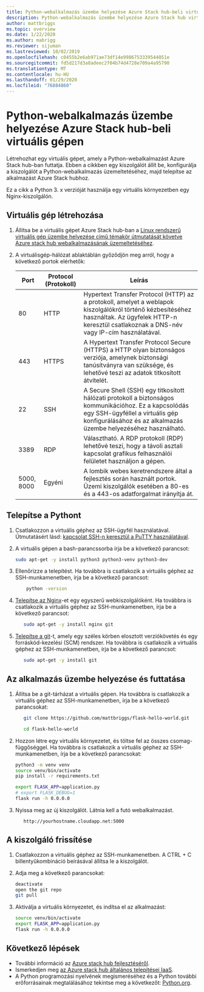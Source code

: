 ```yaml
---
title: Python-webalkalmazás üzembe helyezése Azure Stack hub-beli virtuális gépen
description: Python-webalkalmazás üzembe helyezése Azure Stack hub virtuális gépén.
author: mattbriggs
ms.topic: overview
ms.date: 1/22/2020
ms.author: mabrigg
ms.reviewer: sijuman
ms.lastreviewed: 10/02/2019
ms.openlocfilehash: c0455b2e6ab971ae73df14e9986753339544051e
ms.sourcegitcommit: fd5d217d3a8adeec2f04b74d4728e709a4a95790
ms.translationtype: MT
ms.contentlocale: hu-HU
ms.lasthandoff: 01/29/2020
ms.locfileid: "76884860"
---
```

# <a name="deploy-a-python-web-app-to-a-vm-in-azure-stack-hub"></a>Python-webalkalmazás üzembe helyezése Azure Stack hub-beli virtuális gépen

Létrehozhat egy virtuális gépet, amely a Python-webalkalmazást Azure Stack hub-ban futtatja. Ebben a cikkben egy kiszolgálót állít be, konfigurálja a kiszolgálót a Python-webalkalmazás üzemeltetéséhez, majd telepítse az alkalmazást Azure Stack hubhoz.

Ez a cikk a Python 3. x verzióját használja egy virtuális környezetben egy Nginx-kiszolgálón.

## <a name="create-a-vm"></a>Virtuális gép létrehozása

1. Állítsa be a virtuális gépet Azure Stack hub-ban a [Linux rendszerű virtuális gép üzembe helyezése című témakör útmutatását követve Azure stack hub webalkalmazásának üzemeltetéséhez](azure-stack-dev-start-howto-deploy-linux.md).

2. A virtuálisgép-hálózat ablaktáblán győződjön meg arról, hogy a következő portok elérhetők:

    | Port | Protocol (Protokoll) | Leírás |
    | --- | --- | --- |
    | 80 | HTTP | Hypertext Transfer Protocol (HTTP) az a protokoll, amelyet a weblapok kiszolgálókról történő kézbesítéséhez használtak. Az ügyfelek HTTP-n keresztül csatlakoznak a DNS-név vagy IP-cím használatával. |
    | 443 | HTTPS | A Hypertext Transfer Protocol Secure (HTTPS) a HTTP olyan biztonságos verziója, amelynek biztonsági tanúsítványra van szüksége, és lehetővé teszi az adatok titkosított átvitelét. |
    | 22 | SSH | A Secure Shell (SSH) egy titkosított hálózati protokoll a biztonságos kommunikációhoz. Ez a kapcsolódás egy SSH-ügyféllel a virtuális gép konfigurálásához és az alkalmazás üzembe helyezéséhez használható. |
    | 3389 | RDP | Választható. A RDP protokoll (RDP) lehetővé teszi, hogy a távoli asztali kapcsolat grafikus felhasználói felületet használjon a gépen.   |
    | 5000, 8000 | Egyéni | A lombik webes keretrendszere által a fejlesztés során használt portok. Üzemi kiszolgálók esetében a 80-es és a 443-os adatforgalmat irányítja át. |

## <a name="install-python"></a>Telepítse a Pythont

1. Csatlakozzon a virtuális géphez az SSH-ügyfél használatával. Útmutatásért lásd: [kapcsolat SSH-n keresztül a PuTTY használatával](azure-stack-dev-start-howto-ssh-public-key.md#connect-with-ssh-by-using-putty).
2. A virtuális gépen a bash-parancssorba írja be a következő parancsot:

    ```bash  
    sudo apt-get -y install python3 python3-venv python3-dev
    ```

3. Ellenőrizze a telepítést. Ha továbbra is csatlakozik a virtuális géphez az SSH-munkamenetben, írja be a következő parancsot:

    ```bash  
        python -version
    ```

3. [Telepítse az Nginx](https://www.nginx.com/resources/wiki/)-et egy egyszerű webkiszolgálóként. Ha továbbra is csatlakozik a virtuális géphez az SSH-munkamenetben, írja be a következő parancsot:

    ```bash  
       sudo apt-get -y install nginx git
    ```

4. [Telepítse a git](https://git-scm.com)-t, amely egy széles körben elosztott verziókövetés és egy forráskód-kezelési (SCM) rendszer. Ha továbbra is csatlakozik a virtuális géphez az SSH-munkamenetben, írja be a következő parancsot:

    ```bash  
       sudo apt-get -y install git
    ```

## <a name="deploy-and-run-the-app"></a>Az alkalmazás üzembe helyezése és futtatása

1. Állítsa be a git-tárházat a virtuális gépen. Ha továbbra is csatlakozik a virtuális géphez az SSH-munkamenetben, írja be a következő parancsokat:

    ```bash  
       git clone https://github.com/mattbriggs/flask-hello-world.git
    
       cd flask-hello-world
    ```

2. Hozzon létre egy virtuális környezetet, és töltse fel az összes csomag-függőséggel. Ha továbbra is csatlakozik a virtuális géphez az SSH-munkamenetben, írja be a következő parancsokat:

    ```bash  
    python3 -m venv venv
    source venv/bin/activate
    pip install -r requirements.txt
    
    export FLASK_APP=application.py
    # export FLASK_DEBUG=1 
    flask run -h 0.0.0.0
    ```

3. Nyissa meg az új kiszolgálót. Látnia kell a futó webalkalmazást.

    ```HTTP  
       http://yourhostname.cloudapp.net:5000
    ```

## <a name="update-your-server"></a>A kiszolgáló frissítése

1. Csatlakozzon a virtuális géphez az SSH-munkamenetben. A CTRL + C billentyűkombináció beírásával állítsa le a kiszolgálót.

2. Adja meg a következő parancsokat:

    ```bash  
    deactivate
    open the git repo
    git pull
    ```

3. Aktiválja a virtuális környezetet, és indítsa el az alkalmazást:

    ```bash  
    source venv/bin/activate
    export FLASK_APP=application.py
    flask run -h 0.0.0.0
    ```

## <a name="next-steps"></a>Következő lépések

- További információ az [Azure stack hub fejlesztéséről](azure-stack-dev-start.md).
- Ismerkedjen meg [az Azure stack hub általános telepítései IaaS](azure-stack-dev-start-deploy-app.md).
- A Python programozási nyelvének megismeréséhez és a Python további erőforrásainak megtalálásához tekintse meg a következőt: [Python.org](https://www.python.org).
